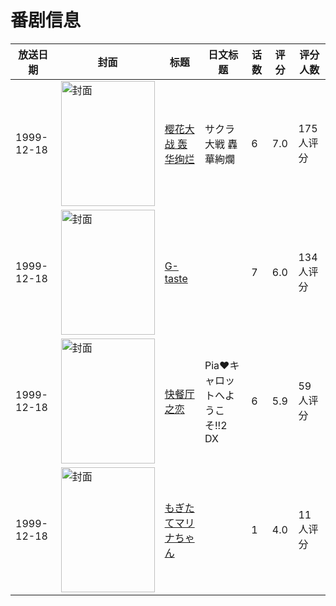 # 番剧信息

|放送日期|封面|标题|日文标题|话数|评分|评分人数|
|---|---|---|---|---|---|---|
|1999-12-18|<img src="//lain.bgm.tv/pic/cover/c/2c/fd/20930_94WRd.jpg" alt="封面" style="width:150px;height:200px;object-fit:cover;">|[樱花大战 轰华绚烂](https://bangumi.tv/subject/20930)|サクラ大戦 轟華絢爛|6|7.0|175人评分|
|1999-12-18|<img src="/img/no_icon_subject.png" alt="封面" style="width:150px;height:200px;object-fit:cover;">|[G-taste](https://bangumi.tv/subject/60589)||7|6.0|134人评分|
|1999-12-18|<img src="//lain.bgm.tv/pic/cover/c/b8/bf/103453_DnZo6.jpg" alt="封面" style="width:150px;height:200px;object-fit:cover;">|[快餐厅之恋](https://bangumi.tv/subject/103453)|Pia♥キャロットへようこそ!!2 DX|6|5.9|59人评分|
|1999-12-18|<img src="/img/no_icon_subject.png" alt="封面" style="width:150px;height:200px;object-fit:cover;">|[もぎたてマリナちゃん](https://bangumi.tv/subject/166895)||1|4.0|11人评分|
